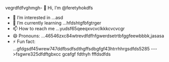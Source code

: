 vegrdfdfvghmgh- 👋 Hi, I’m @feretyhokdfs
- 👀 I’m interested in ...asd
- 🌱 I’m currently learning ...hfdshtgfbfgtrger
- 📫 How to reach me ...yudsf65qeeqxvcvclkkkcvcvcgr
- 😄 Pronouns: ...46546zxc84wtrevdfdfhfgwerdsetrtbfggfeewbbbk,jasasa
- ⚡ Fun fact: ...gfdgsdf45wrew747ddfbsdfsdthgffsdbgfgf43htrrhhrgsdfds5285
--->fsgwre325dfdftgbxcc
gcвfgf
fdthyh
fffdsdfds
